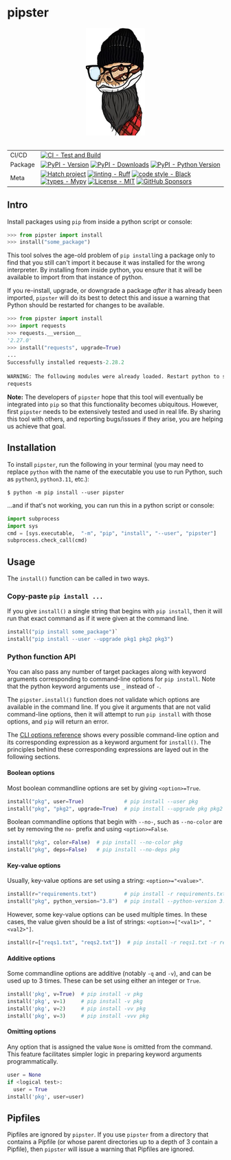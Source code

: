 # pipster

<div align="center">
    <img src="https://raw.githubusercontent.com/reynoldsnlp/pipster/main/images/pipster_138x250.jpg" alt="Pipster logo" width="138">
<br/>
<br/>

| | |
| --- | --- |
| CI/CD | [![CI - Test and Build](https://github.com/reynoldsnlp/pipster/actions/workflows/test_build_publish.yml/badge.svg)](https://github.com/reynoldsnlp/pipster/actions/workflows/test_build_publish.yml) |
| Package | [![PyPI - Version](https://img.shields.io/pypi/v/pipster.svg?logo=pypi&label=PyPI&logoColor=gold)](https://pypi.org/project/pipster/) [![PyPI - Downloads](https://img.shields.io/pypi/dm/pipster.svg?color=blue&label=Downloads&logo=pypi&logoColor=gold)](https://pypi.org/project/pipster/) [![PyPI - Python Version](https://img.shields.io/pypi/pyversions/pipster.svg?logo=python&label=Python&logoColor=gold)](https://pypi.org/project/pipster/) |
| Meta | [![Hatch project](https://img.shields.io/badge/%F0%9F%A5%9A-Hatch-4051b5.svg)](https://github.com/pypa/hatch) [![linting - Ruff](https://img.shields.io/endpoint?url=https://raw.githubusercontent.com/charliermarsh/ruff/main/assets/badge/v0.json)](https://github.com/charliermarsh/ruff) [![code style - Black](https://img.shields.io/badge/code%20style-black-000000.svg)](https://github.com/psf/black) [![types - Mypy](https://img.shields.io/badge/types-Mypy-blue.svg)](https://github.com/python/mypy) [![License - MIT](https://img.shields.io/badge/license-MIT-9400d3.svg)](https://spdx.org/licenses/) [![GitHub Sponsors](https://img.shields.io/github/sponsors/reynoldsnlp?logo=GitHub%20Sponsors&style=social)](https://github.com/sponsors/reynoldsnlp) |

</div>

## Intro

Install packages using `pip` from inside a python script or console:

```python
>>> from pipster import install
>>> install("some_package")
```

This tool solves the age-old problem of `pip install`ing a package only to find
that you still can't import it because it was installed for the wrong
interpreter. By installing from inside python, you ensure that it will be
available to import from that instance of python.

If you re-install, upgrade, or downgrade a package _after_ it has already been
imported, `pipster` will do its best to detect this and issue a warning that
Python should be restarted for changes to be available.

```python
>>> from pipster import install
>>> import requests
>>> requests.__version__
'2.27.0'
>>> install("requests", upgrade=True)
...
Successfully installed requests-2.28.2

WARNING: The following modules were already loaded. Restart python to see changes:
requests
```

**Note:** The developers of `pipster` hope that this tool will eventually be
integrated into `pip` so that this functionality becomes ubiquitous.  However,
first `pipster` needs to be extensively tested and used in real life. By
sharing this tool with others, and reporting bugs/issues if they arise, you are
helping us achieve that goal.

## Installation

To install `pipster`, run the following in your terminal (you may need to
replace `python` with the name of the executable you use to run Python, such as
`python3`, `python3.11`, etc.):

```
$ python -m pip install --user pipster
```

...and if that's not working, you can run this in a python script or console:

```python
import subprocess
import sys
cmd = [sys.executable,  "-m", "pip", "install", "--user", "pipster"]
subprocess.check_call(cmd)
```

## Usage

The `install()` function can be called in two ways.

### Copy-paste `pip install ...`

If you give `install()` a single string that begins with `pip install`, then it
will run that exact command as if it were given at the command line.

```python
install("pip install some_package")`
install("pip install --user --upgrade pkg1 pkg2 pkg3")
```

### Python function API

You can also pass any number of target packages along with keyword arguments
corresponding to command-line options for `pip install`. Note that the python
keyword arguments use `_` instead of `-`.

The `pipster.install()` function does not validate which options are available
in the command line. If you give it arguments that are not valid command-line
options, then it will attempt to run `pip install` with those options, and
`pip` will return an error.

The [CLI options reference](cli_options.md) shows every possible command-line
option and its corresponding expression as a keyword argument for `install()`.
The principles behind these corresponding expressions are layed out in the
following sections.

#### Boolean options

Most boolean commandline options are set by giving `<option>=True`.

```python
install("pkg", user=True)             # pip install --user pkg
install("pkg", "pkg2", upgrade=True)  # pip install --upgrade pkg pkg2
```

Boolean commandline options that begin with `--no-`, such as `--no-color` are
set by removing the `no-` prefix and using `<option>=False`.

```python
install("pkg", color=False)  # pip install --no-color pkg
install("pkg", deps=False)   # pip install --no-deps pkg
```

#### Key-value options

Usually, key-value options are set using a string: `<option>="<value>"`.

```python
install(r="requirements.txt")         # pip install -r requirements.txt
install("pkg", python_version="3.8")  # pip install --python-version 3.8 pkg
```

However, some key-value options can be used multiple times. In these cases,
the value given should be a list of strings: `<option>=["<val1>", "<val2>"]`.

```python
install(r=["reqs1.txt", "reqs2.txt"])  # pip install -r reqs1.txt -r reqs2.txt
```

#### Additive options

Some commandline options are additive (notably `-q` and `-v`), and can be used
up to 3 times. These can be set using either an integer or `True`.

```python
install('pkg', v=True)  # pip install -v pkg
install('pkg', v=1)     # pip install -v pkg
install('pkg', v=2)     # pip install -vv pkg
install('pkg', v=3)     # pip install -vvv pkg
```

#### Omitting options

Any option that is assigned the value `None` is omitted from the command. This
feature facilitates simpler logic in preparing keyword arguments
programmatically.

```python
user = None
if <logical test>:
  user = True
install('pkg', user=user)
```

## Pipfiles

Pipfiles are ignored by `pipster`. If you use `pipster` from a directory that
contains a Pipfile (or whose parent directories up to a depth of 3 contain a
Pipfile), then `pipster` will issue a warning that Pipfiles are ignored.
